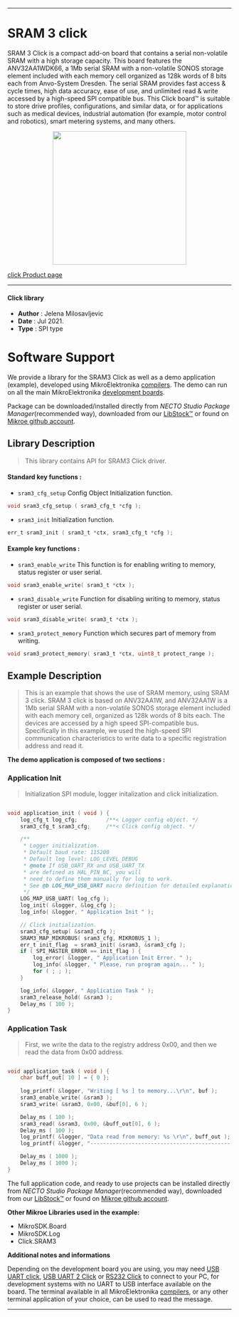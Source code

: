 
---
# SRAM 3 click

SRAM 3 Click is a compact add-on board that contains a serial non-volatile SRAM with a high storage capacity. This board features the ANV32AA1WDK66, a 1Mb serial SRAM with a non-volatile SONOS storage element included with each memory cell organized as 128k words of 8 bits each from Anvo-System Dresden. The serial SRAM provides fast access & cycle times, high data accuracy, ease of use, and unlimited read & write accessed by a high-speed SPI compatible bus. This Click board™ is suitable to store drive profiles, configurations, and similar data, or for applications such as medical devices, industrial automation (for example, motor control and robotics), smart metering systems, and many others.

<p align="center">
  <img src="https://download.mikroe.com/images/click_for_ide/sram_3_click.png" height=300px>
</p>

[click Product page](https://www.mikroe.com/sram-3-click)

---


#### Click library

- **Author**        : Jelena Milosavljevic
- **Date**          : Jul 2021.
- **Type**          : SPI type


# Software Support

We provide a library for the SRAM3 Click
as well as a demo application (example), developed using MikroElektronika
[compilers](https://www.mikroe.com/necto-studio).
The demo can run on all the main MikroElektronika [development boards](https://www.mikroe.com/development-boards).

Package can be downloaded/installed directly from *NECTO Studio Package Manager*(recommended way), downloaded from our [LibStock&trade;](https://libstock.mikroe.com) or found on [Mikroe github account](https://github.com/MikroElektronika/mikrosdk_click_v2/tree/master/clicks).

## Library Description

> This library contains API for SRAM3 Click driver.

#### Standard key functions :

- `sram3_cfg_setup` Config Object Initialization function.
```c
void sram3_cfg_setup ( sram3_cfg_t *cfg );
```

- `sram3_init` Initialization function.
```c
err_t sram3_init ( sram3_t *ctx, sram3_cfg_t *cfg );
```

#### Example key functions :

- `sram3_enable_write` This function is for enabling writing to memory, status register or user serial.
```c
void sram3_enable_write( sram3_t *ctx );
```

- `sram3_disable_write` Function for disabling writing to memory, status register or user serial.
```c
void sram3_disable_write( sram3_t *ctx );
```

- `sram3_protect_memory` Function which secures part of memory from writing.
```c
void sram3_protect_memory( sram3_t *ctx, uint8_t protect_range );
```

## Example Description

> This is an example that shows the use of SRAM memory, using SRAM 3 click. SRAM 3 click is based on ANV32AA1W, and ANV32AA1W is a 1Mb serial SRAM with a non-volatile SONOS storage element included with each memory cell, 
organized as 128k words of 8 bits each. 
The devices are accessed by a high speed SPI-compatible bus. Specifically in this example, we used the high-speed SPI communication characteristics to write data to a specific registration address and read it.

**The demo application is composed of two sections :**

### Application Init

> Initialization SPI module, logger initalization and click initialization.

```c

void application_init ( void ) {
    log_cfg_t log_cfg;         /**< Logger config object. */
    sram3_cfg_t sram3_cfg;     /**< Click config object. */

    /** 
     * Logger initialization.
     * Default baud rate: 115200
     * Default log level: LOG_LEVEL_DEBUG
     * @note If USB_UART_RX and USB_UART_TX 
     * are defined as HAL_PIN_NC, you will 
     * need to define them manually for log to work. 
     * See @b LOG_MAP_USB_UART macro definition for detailed explanation.
     */
    LOG_MAP_USB_UART( log_cfg );
    log_init( &logger, &log_cfg );
    log_info( &logger, " Application Init " );

    // Click initialization.
    sram3_cfg_setup( &sram3_cfg );
    SRAM3_MAP_MIKROBUS( sram3_cfg, MIKROBUS_1 );
    err_t init_flag  = sram3_init( &sram3, &sram3_cfg );
    if ( SPI_MASTER_ERROR == init_flag ) {        
        log_error( &logger, " Application Init Error. " );
        log_info( &logger, " Please, run program again... " );
        for ( ; ; );
    }

    log_info( &logger, " Application Task " );
    sram3_release_hold( &sram3 );
    Delay_ms ( 100 );
}

```

### Application Task

> First, we write the data to the registry address 0x00, and then we read the data from 0x00 address.

```c

void application_task ( void ) {
    char buff_out[ 10 ] = { 0 };
        
    log_printf( &logger, "Writing [ %s ] to memory...\r\n", buf );
    sram3_enable_write( &sram3 );
    sram3_write( &sram3, 0x00, &buf[0], 6 );

    Delay_ms ( 100 );
    sram3_read( &sram3, 0x00, &buff_out[0], 6 );
    Delay_ms ( 100 );
    log_printf( &logger, "Data read from memory: %s \r\n", buff_out );
    log_printf( &logger, "---------------------------------------------\r\n" );

    Delay_ms ( 1000 );
    Delay_ms ( 1000 );
}

```

The full application code, and ready to use projects can be installed directly from *NECTO Studio Package Manager*(recommended way), downloaded from our [LibStock&trade;](https://libstock.mikroe.com) or found on [Mikroe github account](https://github.com/MikroElektronika/mikrosdk_click_v2/tree/master/clicks).

**Other Mikroe Libraries used in the example:**

- MikroSDK.Board
- MikroSDK.Log
- Click.SRAM3

**Additional notes and informations**

Depending on the development board you are using, you may need
[USB UART click](http://shop.mikroe.com/usb-uart-click),
[USB UART 2 Click](http://shop.mikroe.com/usb-uart-2-click) or
[RS232 Click](http://shop.mikroe.com/rs232-click) to connect to your PC, for
development systems with no UART to USB interface available on the board. The
terminal available in all MikroElektronika
[compilers](http://shop.mikroe.com/compilers), or any other terminal application
of your choice, can be used to read the message.

---
